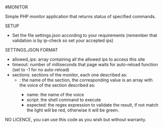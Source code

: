 #MONITOR

Simple PHP monitor application that returns status of specified commands.

SETUP

- Set the file settings.json according to your requirements (remember that validation is by ip-check so set your accepted ips)

SETTINGS.JSON FORMAT
- allowed_ips: array containing all the allowed ips to access this site
- timeout: number of milliseconds that page waits for auto-reload function (set to -1 for no auto-reload)
- sections: sections of the monitor, each one described as:
	- <name>: the name of the section, the corresponding value is an array with the voice of the section described as:
		- name: the name of the voice
		- script: the shell command to execute
		- expected: the regex expression to validate the result, if not match the light will be red, otherwise it will be green.

NO LICENCE, you can use this code as you wish but without warranty.